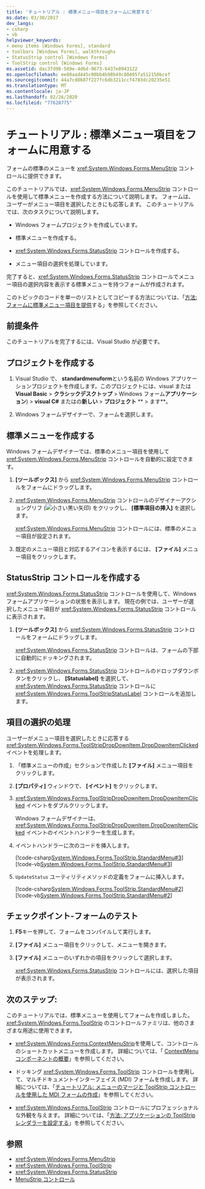 ```yaml
---
title: 'チュートリアル : 標準メニュー項目をフォームに用意する'
ms.date: 03/30/2017
dev_langs:
- csharp
- vb
helpviewer_keywords:
- menu items [Windows Forms], standard
- toolbars [Windows Forms], walkthroughs
- StatusStrip control [Windows Forms]
- ToolStrip control [Windows Forms]
ms.assetid: dac37d98-589e-4d6d-9673-6437e8943122
ms.openlocfilehash: ee80aad445c00bb4b98b49c80495fa512150bcef
ms.sourcegitcommit: 44a7cd8687f227fc6db3211ccf4783dc20235e51
ms.translationtype: MT
ms.contentlocale: ja-JP
ms.lasthandoff: 02/26/2020
ms.locfileid: "77628775"
---
```

# <a name="walkthrough-providing-standard-menu-items-to-a-form"></a>チュートリアル : 標準メニュー項目をフォームに用意する

フォームの標準のメニューを <xref:System.Windows.Forms.MenuStrip> コントロールに提供できます。

このチュートリアルでは、<xref:System.Windows.Forms.MenuStrip> コントロールを使用して標準メニューを作成する方法について説明します。 フォームは、ユーザーがメニュー項目を選択したときにも応答します。 このチュートリアルでは、次のタスクについて説明します。

- Windows フォームプロジェクトを作成しています。

- 標準メニューを作成する。

- <xref:System.Windows.Forms.StatusStrip> コントロールを作成する。

- メニュー項目の選択を処理しています。

完了すると、<xref:System.Windows.Forms.StatusStrip> コントロールでメニュー項目の選択内容を表示する標準メニューを持つフォームが作成されます。

このトピックのコードを単一のリストとしてコピーする方法については、「[方法: フォームに標準メニュー項目を提供](how-to-provide-standard-menu-items-to-a-form.md)する」を参照してください。

## <a name="prerequisites"></a>前提条件

このチュートリアルを完了するには、Visual Studio が必要です。

## <a name="create-the-project"></a>プロジェクトを作成する

1. Visual Studio で、 **standardmenuform**という名前の Windows アプリケーションプロジェクトを作成します。このプロジェクトには、visual または**Visual Basic** > **クラシックデスクトップ** > Windows フォーム**アプリケーション**) > **visual C#** またはの**新しい** > **プロジェクト** ** > ます**。

2. Windows フォームデザイナーで、フォームを選択します。

## <a name="create-a-standard-menu"></a>標準メニューを作成する

Windows フォームデザイナーでは、標準のメニュー項目を使用して <xref:System.Windows.Forms.MenuStrip> コントロールを自動的に設定できます。

1. **[ツールボックス]** から <xref:System.Windows.Forms.MenuStrip> コントロールをフォームにドラッグします。

2. <xref:System.Windows.Forms.MenuStrip> コントロールのデザイナーアクショングリフ (![小さい黒い矢印](./media/designer-actions-glyph.gif)) をクリックし、 **[標準項目の挿入]** を選択します。

     <xref:System.Windows.Forms.MenuStrip> コントロールには、標準のメニュー項目が設定されます。

3. 既定のメニュー項目と対応するアイコンを表示するには、 **[ファイル]** メニュー項目をクリックします。

## <a name="create-a-statusstrip-control"></a>StatusStrip コントロールを作成する

<xref:System.Windows.Forms.StatusStrip> コントロールを使用して、Windows フォームアプリケーションの状態を表示します。 現在の例では、ユーザーが選択したメニュー項目が <xref:System.Windows.Forms.StatusStrip> コントロールに表示されます。

1. **[ツールボックス]** から <xref:System.Windows.Forms.StatusStrip> コントロールをフォームにドラッグします。

     <xref:System.Windows.Forms.StatusStrip> コントロールは、フォームの下部に自動的にドッキングされます。

2. <xref:System.Windows.Forms.StatusStrip> コントロールのドロップダウンボタンをクリックし、 **[Statuslabel]** を選択して、<xref:System.Windows.Forms.StatusStrip> コントロールに <xref:System.Windows.Forms.ToolStripStatusLabel> コントロールを追加します。

## <a name="handle-item-selection"></a>項目の選択の処理

ユーザーがメニュー項目を選択したときに応答する <xref:System.Windows.Forms.ToolStripDropDownItem.DropDownItemClicked> イベントを処理します。

1. 「標準メニューの作成」セクションで作成した **[ファイル]** メニュー項目をクリックします。

2. **[プロパティ]** ウィンドウで、 **[イベント]** をクリックします。

3. <xref:System.Windows.Forms.ToolStripDropDownItem.DropDownItemClicked> イベントをダブルクリックします。

     Windows フォームデザイナーは、<xref:System.Windows.Forms.ToolStripDropDownItem.DropDownItemClicked> イベントのイベントハンドラーを生成します。

4. イベントハンドラーに次のコードを挿入します。

     [!code-csharp[System.Windows.Forms.ToolStrip.StandardMenu#3](~/samples/snippets/csharp/VS_Snippets_Winforms/System.Windows.Forms.ToolStrip.StandardMenu/CS/Form1.cs#3)]
     [!code-vb[System.Windows.Forms.ToolStrip.StandardMenu#3](~/samples/snippets/visualbasic/VS_Snippets_Winforms/System.Windows.Forms.ToolStrip.StandardMenu/VB/Form1.vb#3)]

5. `UpdateStatus` ユーティリティメソッドの定義をフォームに挿入します。

     [!code-csharp[System.Windows.Forms.ToolStrip.StandardMenu#2](~/samples/snippets/csharp/VS_Snippets_Winforms/System.Windows.Forms.ToolStrip.StandardMenu/CS/Form1.cs#2)]
     [!code-vb[System.Windows.Forms.ToolStrip.StandardMenu#2](~/samples/snippets/visualbasic/VS_Snippets_Winforms/System.Windows.Forms.ToolStrip.StandardMenu/VB/Form1.vb#2)]

## <a name="checkpoint--test-your-form"></a>チェックポイント-フォームのテスト

1. **F5**キーを押して、フォームをコンパイルして実行します。

2. **[ファイル]** メニュー項目をクリックして、メニューを開きます。

3. **[ファイル]** メニューのいずれかの項目をクリックして選択します。

     <xref:System.Windows.Forms.StatusStrip> コントロールには、選択した項目が表示されます。

## <a name="next-steps"></a>次のステップ:

このチュートリアルでは、標準メニューを使用してフォームを作成しました。 <xref:System.Windows.Forms.ToolStrip> のコントロールファミリは、他のさまざまな用途に使用できます。

- <xref:System.Windows.Forms.ContextMenuStrip>を使用して、コントロールのショートカットメニューを作成します。 詳細については、「 [ContextMenu コンポーネントの概要](contextmenu-component-overview-windows-forms.md)」を参照してください。

- ドッキング <xref:System.Windows.Forms.ToolStrip> コントロールを使用して、マルチドキュメントインターフェイス (MDI) フォームを作成します。 詳細については、「[チュートリアル: メニューのマージと ToolStrip コントロールを使用した MDI フォームの作成](walkthrough-creating-an-mdi-form-with-menu-merging-and-toolstrip-controls.md)」を参照してください。

- <xref:System.Windows.Forms.ToolStrip> コントロールにプロフェッショナルな外観を与えます。 詳細については、「[方法: アプリケーションの ToolStrip レンダラーを設定する](how-to-set-the-toolstrip-renderer-for-an-application.md)」を参照してください。

## <a name="see-also"></a>参照

- <xref:System.Windows.Forms.MenuStrip>
- <xref:System.Windows.Forms.ToolStrip>
- <xref:System.Windows.Forms.StatusStrip>
- [MenuStrip コントロール](menustrip-control-windows-forms.md)
